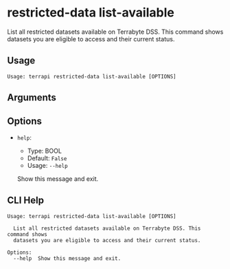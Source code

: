 
# restricted-data list-available

List all restricted datasets available on Terrabyte DSS.
    This command shows datasets you are eligible to access and their current status.
    

## Usage

```
Usage: terrapi restricted-data list-available [OPTIONS]
```

## Arguments


## Options

* `help`:
    * Type: BOOL
    * Default: `False`
    * Usage: `--help`

    Show this message and exit.



## CLI Help

```
Usage: terrapi restricted-data list-available [OPTIONS]

  List all restricted datasets available on Terrabyte DSS. This command shows
  datasets you are eligible to access and their current status.

Options:
  --help  Show this message and exit.
```

